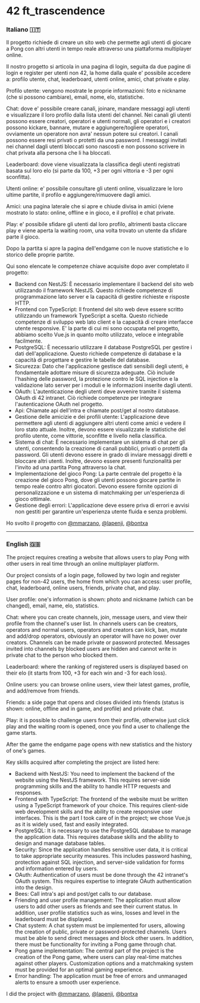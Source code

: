 # 42 ft_trascendence

<h3> Italiano 🇮🇹</h3>

Il progetto richiede di creare un sito web che permette agli utenti di giocare a Pong con altri utenti in tempo reale attraverso una piattaforma multiplayer online.

Il nostro progetto si articola in una pagina di login, seguita da due pagine di login e register per utenti non 42, la home dalla quale e' possibile accedere a: profilo utente, chat, leaderboard, utenti online, amici, chat private e play.

Profilo utente: vengono mostrate le proprie informazioni: foto e nickname (che si possono cambiare), email, nome, elo, statistiche.

Chat: dove e' possibile creare canali, joinare, mandare messaggi agli utenti e visualizzare il loro profilo dalla lista utenti del channel. Nei canali gli utenti possono essere creatori, operatori e utenti normali, gli operatori e i creatori possono kickare, bannare, mutare e aggiungere/togliere operatori, ovviamente un operatore non avra' nessun potere sui creatori.
I canali possono essere resi privati o protetti da una password.
I messaggi invitati nei channel dagli utenti bloccati sono nascosti e non possono scrivere in chat privata alla persona che li ha bloccati.

Leaderboard: dove viene visualizzata la classifica degli utenti registrati basata sul loro elo (si parte da 100, +3 per ogni vittoria e -3 per ogni sconfitta).

Utenti online: e' possibile consultare gli utenti online, visualizzare le loro ultime partite, il profilo e aggiungere/rimuovere dagli amici.

Amici: una pagina laterale che si apre e chiude divisa in amici (viene mostrato lo stato: online, offline e in gioco, e il profilo) e chat private.

Play: e' possibile sfidare gli utenti dal loro profilo, altrimenti basta cliccare play e viene aperta la waiting room, una volta trovato un utente da sfidare parte il gioco.

Dopo la partita si apre la pagina dell'endgame con le nuove statistiche e lo storico delle proprie partite. 

Qui sono elencate le competenze chiave acquisite dopo aver completato il progetto:

- Backend con NestJS: È necessario implementare il backend del sito web utilizzando il framework NestJS. Questo richiede competenze di programmazione lato server e la capacità di gestire richieste e risposte HTTP.
- Frontend con TypeScript: Il frontend del sito web deve essere scritto utilizzando un framework TypeScript a scelta. Questo richiede competenze di sviluppo web lato client e la capacità di creare interfacce utente responsive.
  E' la parte di cui mi sono occupata nel progetto, abbiamo scelto Vue.js in quanto molto utilizzato, veloce e integrabile facilmente.
- PostgreSQL: È necessario utilizzare il database PostgreSQL per gestire i dati dell'applicazione. Questo richiede competenze di database e la capacità di progettare e gestire le tabelle del database.
- Sicurezza: Dato che l'applicazione gestisce dati sensibili degli utenti, è fondamentale adottare misure di sicurezza adeguate. Ciò include l'hashing delle password, la protezione contro le SQL injection e la validazione lato server per i moduli e le informazioni inserite dagli utenti.
- OAuth: L'autenticazione degli utenti deve avvenire tramite il sistema OAuth di 42 intranet. Ciò richiede competenze per integrare l'autenticazione OAuth nel progetto.
- Api: Chiamate api dell'intra e chiamate post/get al nostro database.
- Gestione delle amicizie e dei profili utente: L'applicazione deve permettere agli utenti di aggiungere altri utenti come amici e vedere il loro stato attuale. Inoltre, devono essere visualizzate le statistiche del profilo utente, come vittorie, sconfitte e livello nella classifica.
- Sistema di chat: È necessario implementare un sistema di chat per gli utenti, consentendo la creazione di canali pubblici, privati o protetti da password. Gli utenti devono essere in grado di inviare messaggi diretti e bloccare altri utenti. Inoltre, devono essere presenti funzionalità per l'invito ad una partita Pong attraverso la chat.
- Implementazione del gioco Pong: La parte centrale del progetto è la creazione del gioco Pong, dove gli utenti possono giocare partite in tempo reale contro altri giocatori. Devono essere fornite opzioni di personalizzazione e un sistema di matchmaking per un'esperienza di gioco ottimale.
- Gestione degli errori: L'applicazione deve essere priva di errori e avvisi non gestiti per garantire un'esperienza utente fluida e senza problemi.

Ho svolto il progetto con [@mmarzano](https://github.com/mttmrz), [@lapenji](https://github.com/lapenji), [@bontxa](https://github.com/bontxa)

-------------------

<h3> English 🇬🇧</h3>

The project requires creating a website that allows users to play Pong with other users in real time through an online multiplayer platform.

Our project consists of a login page, followed by two login and register pages for non-42 users, the home from which you can access: user profile, chat, leaderboard, online users, friends, private chat, and play.

User profile: one's information is shown: photo and nickname (which can be changed), email, name, elo, statistics.

Chat: where you can create channels, join, message users, and view their profile from the channel's user list. In channels users can be creators, operators and normal users, operators and creators can kick, ban, mutate and add/drop operators, obviously an operator will have no power over creators.
Channels can be made private or password protected.
Messages invited into channels by blocked users are hidden and cannot write in private chat to the person who blocked them.

Leaderboard: where the ranking of registered users is displayed based on their elo (it starts from 100, +3 for each win and -3 for each loss).

Online users: you can browse online users, view their latest games, profile, and add/remove from friends.

Friends: a side page that opens and closes divided into friends (status is shown: online, offline and in game, and profile) and private chat.

Play: it is possible to challenge users from their profile, otherwise just click play and the waiting room is opened, once you find a user to challenge the game starts.

After the game the endgame page opens with new statistics and the history of one's games. 

Key skills acquired after completing the project are listed here:

- Backend with NestJS: You need to implement the backend of the website using the NestJS framework. This requires server-side programming skills and the ability to handle HTTP requests and responses.
- Frontend with TypeScript: The frontend of the website must be written using a TypeScript framework of your choice. This requires client-side web development skills and the ability to create responsive user interfaces.
  This is the part I took care of in the project; we chose Vue.js as it is widely used, fast and easily integrated.
- PostgreSQL: It is necessary to use the PostgreSQL database to manage the application data. This requires database skills and the ability to design and manage database tables.
- Security: Since the application handles sensitive user data, it is critical to take appropriate security measures. This includes password hashing, protection against SQL injection, and server-side validation for forms and information entered by users.
- OAuth: Authentication of users must be done through the 42 intranet's OAuth system. This requires expertise to integrate OAuth authentication into the design.
- Bees: Call intra's api and post/get calls to our database.
- Friending and user profile management: The application must allow users to add other users as friends and see their current status. In addition, user profile statistics such as wins, losses and level in the leaderboard must be displayed.
- Chat system: A chat system must be implemented for users, allowing the creation of public, private or password-protected channels. Users must be able to send direct messages and block other users. In addition, there must be functionality for inviting a Pong game through chat.
- Pong game implementation: The central part of the project is the creation of the Pong game, where users can play real-time matches against other players. Customization options and a matchmaking system must be provided for an optimal gaming experience.
- Error handling: The application must be free of errors and unmanaged alerts to ensure a smooth user experience.

I did the project with [@mmarzano](https://github.com/mttmrz), [@lapenji](https://github.com/lapenji), [@bontxa](https://github.com/bontxa)
